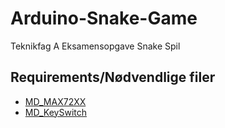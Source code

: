 # Arduino-Snake-Game
Teknikfag A Eksamensopgave Snake Spil

## Requirements/Nødvendlige filer
* [MD_MAX72XX](https://github.com/MajicDesigns/MD_MAX72XX)
* [MD_KeySwitch](https://github.com/MajicDesigns/MD_KeySwitch)
